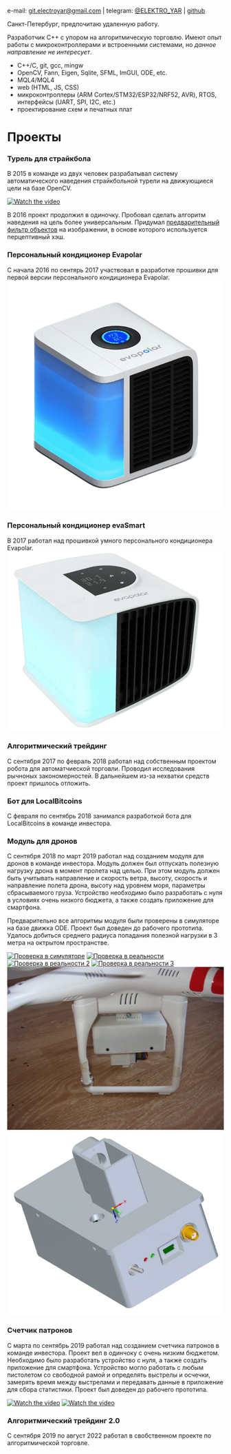 e-mail: git.electroyar@gmail.com | telegram: [@ELEKTRO_YAR](https://t.me/ELEKTRO_YAR) | [github](https://github.com/NewYaroslav)

Санкт-Петербург, предпочитаю удаленную работу.

Разработчик C++ с упором на алгоритмическую торговлю. Имеют опыт работы с микроконтроллерами и встроенными системами, но *данное направление не интересует*.

- C++/C, git, gcc, mingw
- OpenCV, Fann, Eigen, Sqlite, SFML, ImGUI, ODE, etc.
- MQL4/MQL4
- web (HTML, JS, CSS)
- микроконтроллеры (ARM Cortex/STM32/ESP32/NRF52, AVR), RTOS, интерфейсы (UART, SPI, I2C, etc.)
- проектирование схем и печатных плат

# Проекты

### Турель для страйкбола

В 2015 в команде из двух человек разрабатывал систему автоматического наведения страйкбольной турели на движующиеся цели на базе OpenCV.

[![Watch the video](https://img.youtube.com/vi/Y6xW9wZpWp0/hqdefault.jpg)](https://youtu.be/Y6xW9wZpWp0)

В 2016 проект продолжил в одиночку. Пробовал сделать алгоритм наведения на цель более универсальным. Придумал [предварительный фильтр объектов](https://github.com/NewYaroslav/ph_object_detector) на изображении, в основе которого используется перцептивный хэш.

### Персональный кондиционер Evapolar

С начала 2016 по сентярь 2017 участвовал в разработке прошивки для первой версии персонального кондиционера Evapolar.
![](assets/images/eva_1.png)

### Персональный кондиционер evaSmart

В 2017 работал над прошивкой умного персонального кондиционера Evapolar.
![](assets/images/eva_2.png)

### Алгоритмический трейдинг

С сентября 2017 по февраль 2018 работал над собственным проектом робота для автоматчиеской торговли. Проводил исследования рычноных закономерностей. В дальнейшем из-за нехватки средств проект пришлось отложить.

### Бот для LocalBitcoins

С февраля по сентябрь 2018 занимался разработкой бота для LocalBitcoins в команде инвестора. 

### Модуль для дронов

C сентября 2018 по март 2019 работал над созданием модуля для дронов в команде инвестора. Модуль должен был отпускать полезную нагрузку дрона в момент пролета над целью. При этом модуль должен быть учитывать направление и скорость ветра, высоту, скорость и направление полета дрона, высоту над уровнем моря, параметры сбрасываемого груза. Устройство необходимо было разработать с нуля в условиях очень низкого бюджета, а также создать приложение для смартфона. 

Предварительно все алгоритмы модуля были проверены в симуляторе на базе движка ODE. Проект был доведен до рабочего прототипа. Удалось добиться среднего радиуса попадания полезной нагрузки в 3 метра на октрытом пространстве.

[![Проверка в симуляторе](https://img.youtube.com/vi/AxgMwhx6p88/hqdefault.jpg)](https://youtu.be/AxgMwhx6p88)
[![Проверка в реальности](https://img.youtube.com/vi/e81SMA3ruoE/hqdefault.jpg)](https://youtu.be/e81SMA3ruoE)
[![Проверка в реальности 2](https://img.youtube.com/vi/EDtxUgqY8-g/hqdefault.jpg)](https://youtu.be/EDtxUgqY8-g)
[![Проверка в реальности 3](https://img.youtube.com/vi/XWi6vN2k0GU/hqdefault.jpg)](https://youtu.be/XWi6vN2k0GU)
![](assets/images/dron_3.png)
![](assets/images/dron_4.png)

### Счетчик патронов

С марта по сентябрь 2019 работал над созданием счетчика патронов в команде инвестора. Проект вел в одинчоку с очень низким бюджетом. Необходимо было разработать устройство с нуля, а также создать приложение для смартфона. Устройство могло работать с любым пистолетом со свободной рамой и определять выстрелы и осчечки, замерять время между выстрелами и передавать данные в приложение для сбора статистики. Проект был доведен до рабочего прототипа.

[![Watch the video](https://img.youtube.com/vi/P250TqXowug/hqdefault.jpg)](https://youtu.be/P250TqXowug)
[![Watch the video](https://img.youtube.com/vi/L8Jikd7LmIY/hqdefault.jpg)](https://youtu.be/L8Jikd7LmIY)

### Алгоритмический трейдинг 2.0

С сентября 2019 по август 2022 работал в свобственном проекте по алгоритмической торговле.
